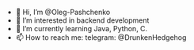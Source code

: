 - 👋 Hi, I’m @Oleg-Pashchenko
- 👀 I’m interested in backend development
- 🌱 I’m currently learning Java, Python, C.
- 📫 How to reach me: telegram: @DrunkenHedgehog

<!---
Oleg-Pashchenko/Oleg-Pashchenko is a ✨ special ✨ repository because its `README.md` (this file) appears on your GitHub profile.
You can click the Preview link to take a look at your changes.
--->
